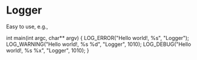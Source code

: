 # Logger

Easy to use, e.g.,

int main(int argc, char** argv)
{
    LOG_ERROR("Hello world!, %s", "Logger");
    LOG_WARNING("Hello world!, %s %d", "Logger", 1010);
    LOG_DEBUG("Hello world!, %s %x", "Logger", 1010);
}

